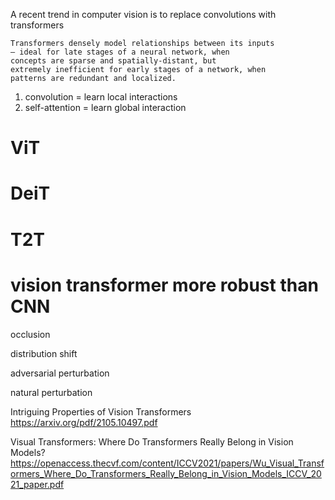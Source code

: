 
A recent trend in computer vision is to replace convolutions with transformers

```
Transformers densely model relationships between its inputs 
– ideal for late stages of a neural network, when 
concepts are sparse and spatially-distant, but 
extremely inefficient for early stages of a network, when
patterns are redundant and localized.
```

1. convolution = learn local interactions
1. self-attention = learn global interaction

# ViT

# DeiT

# T2T

# vision transformer more robust than CNN

occlusion

distribution shift

adversarial perturbation

natural perturbation

Intriguing Properties of Vision Transformers
https://arxiv.org/pdf/2105.10497.pdf

Visual Transformers: Where Do Transformers Really Belong in Vision Models?
https://openaccess.thecvf.com/content/ICCV2021/papers/Wu_Visual_Transformers_Where_Do_Transformers_Really_Belong_in_Vision_Models_ICCV_2021_paper.pdf
